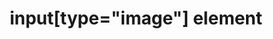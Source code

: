 ---
{
  "title": "input[type=\"image\"] element",
  "description": "The input element represents either an image from which a user can select a coordinate and submit the form, or alternatively a button from which the user can submit the form.",
  "category": "html",
  "keywords": [
    "input[type=\"image\"] element"
  ],
  "last_test_date": "2018-07-21",
  "test_results_url": "https://a11ysupport.io/tech/html/input(type-image)_element",
  "test_url": "https://a11ysupport.io/tech/html/input(type-image)_element",
  "stats": {
    "dragon_win": {
      "chrome": {
        "76": "a"
      }
    },
    "jaws": {
      "chrome": {
        "92": "y"
      },
      "edge": {
        "92": "y"
      },
      "ie": {
        "11": "y"
      },
      "firefox": {
        "68": "y"
      }
    },
    "narrator": {
      "edge": {
        "44": "y"
      }
    },
    "nvda": {
      "chrome": {
        "92": "y"
      },
      "edge": {
        "92": "y"
      },
      "firefox": {
        "68": "y"
      }
    },
    "orca": {
      "firefox": {
        "69": "y"
      }
    },
    "talkback": {
      "and_chr": {
        "76": "y"
      }
    },
    "va_and": {
      "and_chr": {
        "77": "a"
      }
    },
    "vo_ios": {
      "ios_saf": {
        "12.3.1": "y"
      }
    },
    "vo_macos": {
      "safari": {
        "12.1.1": "y"
      }
    },
    "vc_ios": {
      "ios_saf": {
        "13.0": "a"
      }
    },
    "vc_macos": {
      "safari": {
        "13.0.2": "a"
      }
    },
    "wsr": {
      "edge": {
        "44": "a"
      },
      "chrome": {
        "77": "a"
      }
    }
  },
  "links": {
    "WHATWG HTML spec for input[type=\"image\"]": "https://html.spec.whatwg.org/multipage/input.html#image-button-state-(type=image)",
    "HTML AAM for the input[type=\"image\"]": "https://w3c.github.io/html-aam/#el-input-image"
  }
}
---